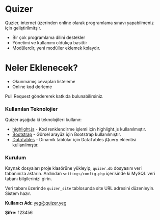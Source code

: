 # Quizer

Quzier, internet üzerinden online olarak programlama sınavı yapabilmeniz için geliştirilmitşir.

  - Bir çok programlama dilini destekler
  - Yönetimi ve kullanımı oldukça basittir
  - Modülerdir, yeni modüller eklemek kolaydır.

# Neler Eklenecek?

  - Okunmamış cevapları listeleme
  - Online kod derleme

Pull Request göndererek katkıda bulunabilirsiniz.

### Kullanılan Teknolojier

Quizer aşağıda ki teknolojileri kullanır:

* [highlight.js] - Kod renklendirme işlemi için highlight.js kullanılmıştır.
* [Bootstrap] - Görsel arayüz için Bootstrap kullanılmıştır.
* [DataTables] - Dinamik tablolar için DataTables jQuery eklentisi kullanılmıştır.

### Kurulum

Kaynak dosyaları proje klasörüne yükleyip, `quizer.db` dosyasını veri tabanınıza aktarın. Ardından `settings/config.php` içerisinde ki MySQL veri tabanı bilgilerinizi girin.

Veri tabanı üzerinde `quizer_site` tablosunda site URL adresini düzenleyin. Sistem hazır.

**Kullanıcı Adı:** yeg@quizer.yeg

**Şifre:** 123456


   [highlight.js]: <https://highlightjs.org>
   [Bootstrap]: <https://getbootstrap.com/>
   [DataTables]: <https://datatables.net/>
